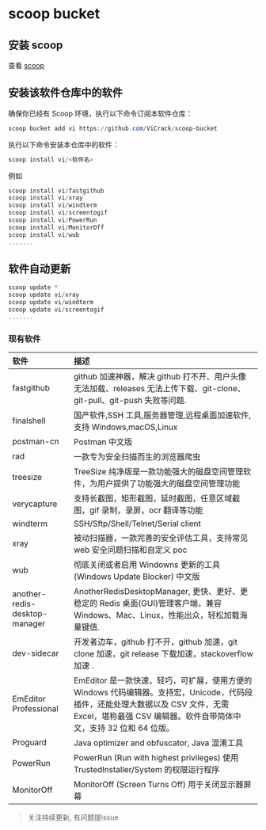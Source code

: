 # scoop bucket

## 安装 scoop

查看 [scoop](https://github.com/ScoopInstaller/Scoop)

## 安装该软件仓库中的软件

确保你已经有 Scoop 环境，执行以下命令订阅本软件仓库：

```powershell
scoop bucket add vi https://github.com/ViCrack/scoop-bucket
```

执行以下命令安装本仓库中的软件：

```powershell
scoop install vi/<软件名>
```

例如

```powershell
scoop install vi/fastgithub
scoop install vi/xray
scoop install vi/windterm
scoop install vi/screentogif
scoop install vi/PowerRun
scoop install vi/MonitorOff
scoop install vi/wub
.......
```

## 软件自动更新

```powershell
scoop update *
scoop update vi/xray
scoop update vi/windterm
scoop update vi/screentogif
.......
```

### 现有软件

| 软件                          | 描述                                                                                                                                                                                                  |
| :---------------------------- | :---------------------------------------------------------------------------------------------------------------------------------------------------------------------------------------------------- |
| fastgithub                    | github 加速神器，解决 github 打不开、用户头像无法加载、releases 无法上传下载、git-clone、git-pull、git-push 失败等问题.                                                                               |
| finalshell                    | 国产软件,SSH 工具,服务器管理,远程桌面加速软件,支持 Windows,macOS,Linux                                                                                                                                |
| postman-cn                    | Postman 中文版                                                                                                                                                                                        |
| rad                           | 一款专为安全扫描而生的浏览器爬虫                                                                                                                                                                      |
| treesize                      | TreeSize 纯净版是一款功能强大的磁盘空间管理软件，为用户提供了功能强大的磁盘空间管理功能                                                                                                               |
| verycapture                   | 支持长截图，矩形截图，延时截图，任意区域截图，gif 录制，录屏，ocr 翻译等功能                                                                                                                          |
| windterm                      | SSH/Sftp/Shell/Telnet/Serial client                                                                                                                                                                   |
| xray                          | 被动扫描器，一款完善的安全评估工具，支持常见 web 安全问题扫描和自定义 poc                                                                                                                             |
| wub                           | 彻底关闭或者启用 Windowns 更新的工具(Windows Update Blocker) 中文版                                                                                                                                   |
| another-redis-desktop-manager | AnotherRedisDesktopManager, 更快、更好、更稳定的 Redis 桌面(GUI)管理客户端，兼容 Windows、Mac、Linux，性能出众，轻松加载海量键值.                                                                     |
| dev-sidecar                   | 开发者边车，github 打不开，github 加速，git clone 加速，git release 下载加速，stackoverflow 加速 .                                                                                                    |
| EmEditor Professional         | EmEditor 是一款快速，轻巧，可扩展，使用方便的 Windows 代码编辑器。支持宏，Unicode，代码段插件，还能处理大数据以及 CSV 文件，无需 Excel，堪称最强 CSV 编辑器。软件自带简体中文，支持 32 位和 64 位版。 |
| Proguard                      | Java optimizer and obfuscator, Java 混淆工具                                                                                                                                                          |
| PowerRun                      | PowerRun (Run with highest privileges) 使用 TrustedInstaller/System 的权限运行程序                                                                                                                    |
| MonitorOff                      | MonitorOff (Screen Turns Off) 用于关闭显示器屏幕 |

> 关注持续更新, 有问题提issue
